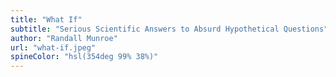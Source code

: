 ```yaml
---
title: "What If"
subtitle: "Serious Scientific Answers to Absurd Hypothetical Questions"
author: "Randall Munroe"
url: "what-if.jpeg"
spineColor: "hsl(354deg 99% 38%)"
---
```

